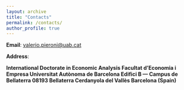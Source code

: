 ```yaml
---
layout: archive
title: "Contacts"
permalink: /contacts/
author_profile: true
---
```


**Email**: <a href="mailto:valerio.pieroni@uab.cat">valerio.pieroni@uab.cat</a>

**Address**: <b>
  
International Doctorate in Economic Analysis<b>
Facultat d’Economia i Empresa<b>
Universitat Autònoma de Barcelona<b>
Edifici B — Campus de Bellaterra<b>
08193 Bellaterra<b>
Cerdanyola del Vallès<b>
Barcelona (Spain)<b>
